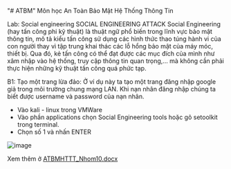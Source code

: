 "# ATBM" 
Môn học An Toàn Bảo Mật Hệ Thống Thông Tin

Lab: Social engineering 
SOCIAL ENGINEERING ATTACK
Social Engineering (hay tấn công phi kỹ thuật) là thuật ngữ phổ biến trong lĩnh vực bảo mật thông tin, mô tả kiểu tấn công sử dụng các hình thức thao túng hành vi của con người thay vì tập trung khai thác các lỗ hổng bảo mật của máy móc, thiết bị. Qua đó, kẻ tấn công có thể đạt được các mục đích của mình như xâm nhập vào hệ thống, truy cập thông tin quan trọng,… mà không cần phải thực hiện những kỹ thuật tấn công quá phức tạp.

B1: Tạo một trang lừa đảo: Ở ví dụ này ta tạo một trang đăng nhập google giả trong môi trường chung mạng LAN. Khi nạn nhân đăng nhập chúng ta biết được username và password của nạn nhân.

- Vào kali - linux trong VMWare
- Vào phần applications chọn Social Engineering tools hoặc gõ setoolkit trong terminal.
- Chọn số 1 và nhấn ENTER

 
![image](https://github.com/vantohuu/ATBM/assets/82772386/48e1e7ba-2d7a-4f98-b09a-1edee3021828)

Xem thêm ở [ATBMHTTT_Nhom10.docx](https://github.com/vantohuu/ATBM/files/15098170/ATBMHTTT_Nhom10.docx)
